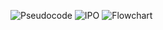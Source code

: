 
![Pseudocode](https://github.com/user-attachments/assets/cc3eb353-20d8-42ba-9cc2-a2adaa37b626)
![IPO](https://github.com/user-attachments/assets/e3c99387-ea0d-4334-bd99-1893630bf888)
![Flowchart](https://github.com/user-attachments/assets/f0226fd4-d9bd-426d-8c7a-2fa05b0eae6a)
